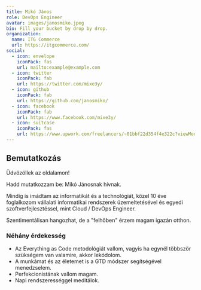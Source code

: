 ```yaml
---
title: Mikó János
role: DevOps Engineer
avatar: images/janosmiko.jpeg
bio: Fill your bucket by drop by drop.
organization:
  name: ITG Commerce
  url: https://itgcommerce.com/
social:
  - icon: envelope
    iconPack: fas
    url: mailto:example@example.com
  - icon: twitter
    iconPack: fab
    url: https://twitter.com/mixe3y/
  - icon: github
    iconPack: fab
    url: https://github.com/janosmiko/
  - icon: facebook
    iconPack: fab
    url: https://www.facebook.com/mixe3y/
  - icon: suitcase
    iconPack: fas
    url: https://www.upwork.com/freelancers/~01bbf22d354f4e322c?viewMode=1
---
```


## Bemutatkozás

Üdvözöllek az oldalamon!

Hadd mutatkozzam be: Mikó Jánosnak hívnak.

Mindig is imádtam az informatikát és a technológiát, közel 10 éve foglalkozom vállalati informatikai rendszerek
üzemeltetésével és egyedi szoftverfejlesztéssel, mint Cloud / DevOps Engineer.

Szentimentálisan hangozhat, de a "felhőben" érzem magam igazán otthon.

### Néhány érdekesség
- Az Everything as Code metodológiát vallom, vagyis ha egynél többször szükségem van valamire, akkor lekódolom.
- A munkámat és az életemet is a GTD módszer segítségével menedzselem.
- Perfekcionistának vallom magam.
- Napi rendszerességgel meditálok.
